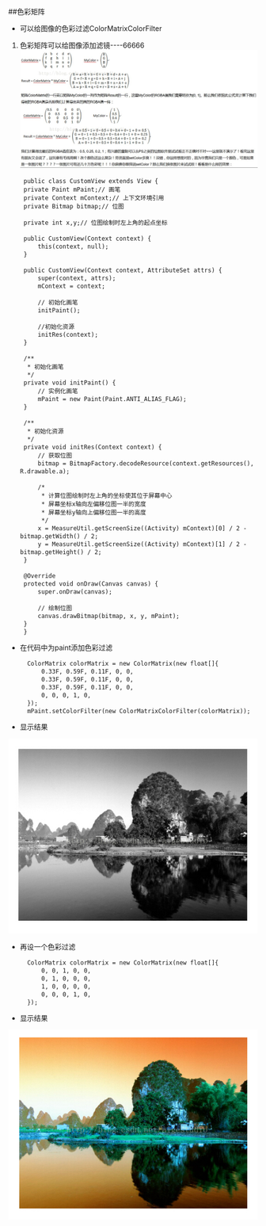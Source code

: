 ##色彩矩阵
* 可以给图像的色彩过滤ColorMatrixColorFilter
1. 色彩矩阵可以给图像添加滤镜----66666
![](img/9.jpg)

	    public class CustomView extends View {  
        private Paint mPaint;// 画笔  
        private Context mContext;// 上下文环境引用  
        private Bitmap bitmap;// 位图  
          
        private int x,y;// 位图绘制时左上角的起点坐标  
      
        public CustomView(Context context) {  
            this(context, null);  
        }  
      
        public CustomView(Context context, AttributeSet attrs) {  
            super(context, attrs);  
            mContext = context;  
      
            // 初始化画笔  
            initPaint();  
              
            //初始化资源  
            initRes(context);  
        }  
      
        /** 
         * 初始化画笔 
         */  
        private void initPaint() {  
            // 实例化画笔  
            mPaint = new Paint(Paint.ANTI_ALIAS_FLAG);  
        }  
          
        /** 
         * 初始化资源 
         */  
        private void initRes(Context context) {  
            // 获取位图  
            bitmap = BitmapFactory.decodeResource(context.getResources(), R.drawable.a);  
              
            /* 
             * 计算位图绘制时左上角的坐标使其位于屏幕中心 
             * 屏幕坐标x轴向左偏移位图一半的宽度 
             * 屏幕坐标y轴向上偏移位图一半的高度 
             */  
            x = MeasureUtil.getScreenSize((Activity) mContext)[0] / 2 - bitmap.getWidth() / 2;  
            y = MeasureUtil.getScreenSize((Activity) mContext)[1] / 2 - bitmap.getHeight() / 2;  
        }  
      
        @Override  
        protected void onDraw(Canvas canvas) {  
            super.onDraw(canvas);  
      
            // 绘制位图  
            canvas.drawBitmap(bitmap, x, y, mPaint);  
        }  
		}  

* 在代码中为paint添加色彩过滤
	
	    ColorMatrix colorMatrix = new ColorMatrix(new float[]{  
            0.33F, 0.59F, 0.11F, 0, 0,  
            0.33F, 0.59F, 0.11F, 0, 0,  
            0.33F, 0.59F, 0.11F, 0, 0,  
            0, 0, 0, 1, 0,  
    	});  
		mPaint.setColorFilter(new ColorMatrixColorFilter(colorMatrix)); 
* 显示结果

![](img/10.jpg)

* 再设一个色彩过滤
	
		ColorMatrix colorMatrix = new ColorMatrix(new float[]{  
	        0, 0, 1, 0, 0,  
	        0, 1, 0, 0, 0,  
	        1, 0, 0, 0, 0,  
	        0, 0, 0, 1, 0,  
		}); 
* 显示结果

![](img/11.jpg)
 